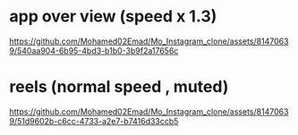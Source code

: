 # app over view (speed x 1.3)

https://github.com/Mohamed02Emad/Mo_Instagram_clone/assets/81470639/540aa904-6b95-4bd3-b1b0-3b9f2a17656c

# reels (normal speed , muted)

https://github.com/Mohamed02Emad/Mo_Instagram_clone/assets/81470639/51d9602b-c6cc-4733-a2e7-b7416d33ccb5
